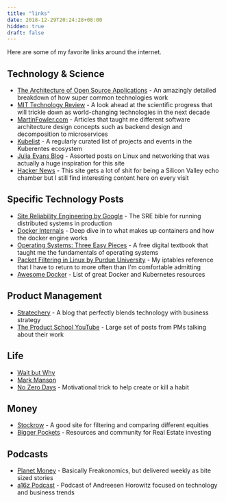```yaml
---
title: "links"
date: 2018-12-29T20:24:28+08:00
hidden: true
draft: false
---
```


Here are some of my favorite links around the internet. 

## Technology & Science

- [The Architecture of Open Source Applications](http://www.aosabook.org/en/index.html) - An amazingly detailed breakdown of how super common technologies work
- [MIT Technology Review](https://www.technologyreview.com/) - A look ahead at the scientific progress that will trickle down as world-changing technologies in the next decade
- [MartinFowler.com](https://martinfowler.com/) - Articles that taught me different software architecture design concepts such as backend design and decomposition to microservices
- [Kubelist](https://kubelist.com/issue/latest) - A regularly curated list of projects and events in the Kuberentes ecosystem
- [Julia Evans Blog](https://jvns.ca/) - Assorted posts on Linux and networking that was actually a huge inspiration for this site
- [Hacker News](https://news.ycombinator.com/news) - This site gets a lot of shit for being a Silicon Valley echo chamber but I still find interesting content here on every visit

## Specific Technology Posts

- [Site Reliability Engineering by Google](https://landing.google.com/sre/sre-book/toc/index.html) - The SRE bible for running distributed systems in production
- [Docker Internals](http://docker-saigon.github.io/post/Docker-Internals/) - Deep dive in to what makes up containers and how the docker engine works
- [Operating Systems: Three Easy Pieces](http://pages.cs.wisc.edu/~remzi/OSTEP/) - A free digital textbook that taught me the fundamentals of operating systems
- [Packet Filtering in Linux by Purdue University](https://engineering.purdue.edu/kak/compsec/NewLectures/Lecture18.pdf) - My iptables reference that I have to return to more often than I'm comfortable admitting
- [Awesome Docker](https://github.com/veggiemonk/awesome-docker) - List of great Docker and Kubernetes resources



## Product Management

- [Stratechery](https://stratechery.com/) - A blog that perfectly blends technology with business strategy
- [The Product School YouTube](https://www.youtube.com/channel/UC6hlQ0x6kPbAGjYkoz53cvA/featured) - Large set of posts from PMs talking about their work


## Life
- [Wait but Why](https://waitbutwhy.com/) 
- [Mark Manson](https://markmanson.net/archive)
- [No Zero Days](https://www.reddit.com/r/NonZeroDay/comments/1qbxvz/the_gospel_of_uryans01_helpful_advice_for_anyone/) - Motivational trick to help create or kill a habit


## Money
- [Stockrow](https://stockrow.com/) - A good site for filtering and comparing different equities
- [Bigger Pockets](https://www.biggerpockets.com/blog/) - Resources and community for Real Estate investing

## Podcasts
- [Planet Money](https://www.npr.org/sections/money/) - Basically Freakonomics, but delivered weekly as bite sized stories
- [a16z Podcast](https://a16z.com/podcasts/) - Podcast of Andreesen Horowitz focused on technology and business trends